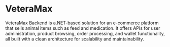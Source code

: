 # VeteraMax
VeteraMax Backend is a.NET-based solution for an e-commerce platform that sells animal items such as feed and medication. It offers APIs for user administration, product browsing, order processing, and wallet functionality, all built with a clean architecture for scalability and maintainability.
